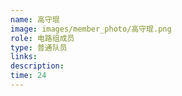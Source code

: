```yaml
---
name: 高守琨
image: images/member_photo/高守琨.png
role: 电路组成员
type: 普通队员
links:
description:
time: 24
---
```

